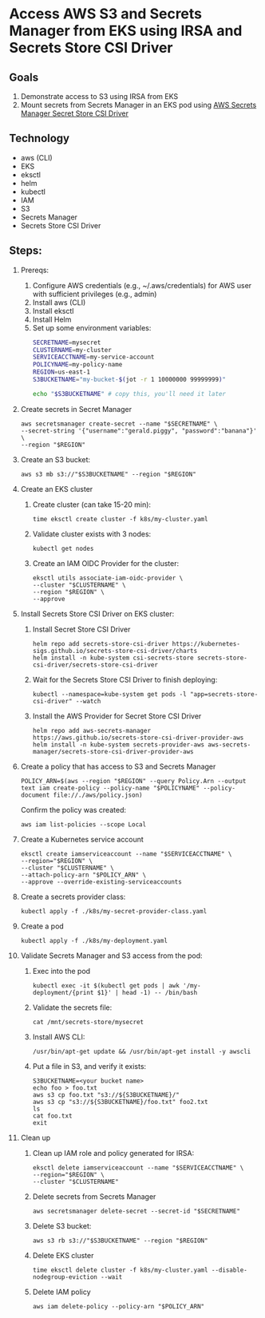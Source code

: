# Access AWS S3 and Secrets Manager from EKS using IRSA and Secrets Store CSI Driver

## Goals

1. Demonstrate access to S3 using IRSA from EKS 
2. Mount secrets from Secrets Manager in an EKS pod using [AWS Secrets Manager Secret Store CSI Driver](https://github.com/aws/secrets-store-csi-driver-provider-aws)

## Technology
* aws (CLI)
* EKS
* eksctl
* helm
* kubectl
* IAM
* S3
* Secrets Manager
* Secrets Store CSI Driver

## Steps:
1. Prereqs:
    1. Configure AWS credentials (e.g., ~/.aws/credentials) for AWS user with sufficient privileges (e.g., admin)
    1. Install aws (CLI)
    1. Install eksctl
    1. Install Helm
    1. Set up some environment variables:
        ```bash
        SECRETNAME=mysecret
        CLUSTERNAME=my-cluster
        SERVICEACCTNAME=my-service-account
        POLICYNAME=my-policy-name
        REGION=us-east-1
        S3BUCKETNAME="my-bucket-$(jot -r 1 10000000 99999999)"

        echo "$S3BUCKETNAME" # copy this, you'll need it later
        ```

1. Create secrets in Secret Manager
    ```
    aws secretsmanager create-secret --name "$SECRETNAME" \
    --secret-string '{"username":"gerald.piggy", "password":"banana"}' \
    --region "$REGION"
    ```

1. Create an S3 bucket:
    ```
    aws s3 mb s3://"$S3BUCKETNAME" --region "$REGION"
    ```

1. Create an EKS cluster
    1. Create cluster (can take 15-20 min):
        ```
        time eksctl create cluster -f k8s/my-cluster.yaml
        ```
    1. Validate cluster exists with 3 nodes: 
        ```
        kubectl get nodes
        ```
    1. Create an IAM OIDC Provider for the cluster:
        ```
        eksctl utils associate-iam-oidc-provider \
        --cluster "$CLUSTERNAME" \
        --region "$REGION" \
        --approve
        ```

1. Install Secrets Store CSI Driver on EKS cluster:
    1. Install Secret Store CSI Driver
        ```
        helm repo add secrets-store-csi-driver https://kubernetes-sigs.github.io/secrets-store-csi-driver/charts
        helm install -n kube-system csi-secrets-store secrets-store-csi-driver/secrets-store-csi-driver
        ```
    1. Wait for the Secrets Store CSI Driver to finish deploying:
        ```
        kubectl --namespace=kube-system get pods -l "app=secrets-store-csi-driver" --watch
        ```
    1. Install the AWS Provider for Secret Store CSI Driver
        ```
        helm repo add aws-secrets-manager https://aws.github.io/secrets-store-csi-driver-provider-aws
        helm install -n kube-system secrets-provider-aws aws-secrets-manager/secrets-store-csi-driver-provider-aws
        ```

1. Create a policy that has access to S3 and Secrets Manager
    ```
    POLICY_ARN=$(aws --region "$REGION" --query Policy.Arn --output text iam create-policy --policy-name "$POLICYNAME" --policy-document file://./aws/policy.json)
    ```

    Confirm the policy was created:
    ```
    aws iam list-policies --scope Local
    ```

1. Create a Kubernetes service account 
    ```
    eksctl create iamserviceaccount --name "$SERVICEACCTNAME" \
    --region="$REGION" \
    --cluster "$CLUSTERNAME" \
    --attach-policy-arn "$POLICY_ARN" \
    --approve --override-existing-serviceaccounts 
    ```

1. Create a secrets provider class:
    ```
    kubectl apply -f ./k8s/my-secret-provider-class.yaml
    ```

1. Create a pod
    ```
    kubectl apply -f ./k8s/my-deployment.yaml
    ```

1. Validate Secrets Manager and S3 access from the pod:
    1. Exec into the pod
        ```
        kubectl exec -it $(kubectl get pods | awk '/my-deployment/{print $1}' | head -1) -- /bin/bash
        ```

    1. Validate the secrets file:
        ```
        cat /mnt/secrets-store/mysecret
        ```

    1. Install AWS CLI:
        ```
        /usr/bin/apt-get update && /usr/bin/apt-get install -y awscli
        ```

    1. Put a file in S3, and verify it exists:
        ```
        S3BUCKETNAME=<your bucket name>
        echo foo > foo.txt
        aws s3 cp foo.txt "s3://${S3BUCKETNAME}/"
        aws s3 cp "s3://${S3BUCKETNAME}/foo.txt" foo2.txt
        ls
        cat foo.txt
        exit
        ```

1. Clean up
    1. Clean up IAM role and policy generated for IRSA:
        ```
        eksctl delete iamserviceaccount --name "$SERVICEACCTNAME" \
        --region="$REGION" \
        --cluster "$CLUSTERNAME"
        ```

    1. Delete secrets from Secrets Manager
        ```
        aws secretsmanager delete-secret --secret-id "$SECRETNAME"
        ```

    1. Delete S3 bucket:
        ```
        aws s3 rb s3://"$S3BUCKETNAME" --region "$REGION"
        ```

    1. Delete EKS cluster
        ```
        time eksctl delete cluster -f k8s/my-cluster.yaml --disable-nodegroup-eviction --wait
        ```

    1. Delete IAM policy 
        ```
        aws iam delete-policy --policy-arn "$POLICY_ARN"
        ```
